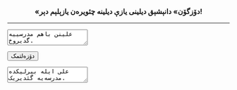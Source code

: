 <h3 style="text-align: center;font-size: 16px !important;">«دۆزگۆن» دانېشېق دیلینی یازې دیلینه چئویره‌ن یازېلېم دېر!</h3>
<hr />
<textarea id="input">
علینن باهم مدرسییه گدیروخ.
</textarea>

<button>دۆزه‌لتمک</button>

<textarea id="output">
علی ایله بیرلیکده مدرسه‌یه گئدیریک.
</textarea>
